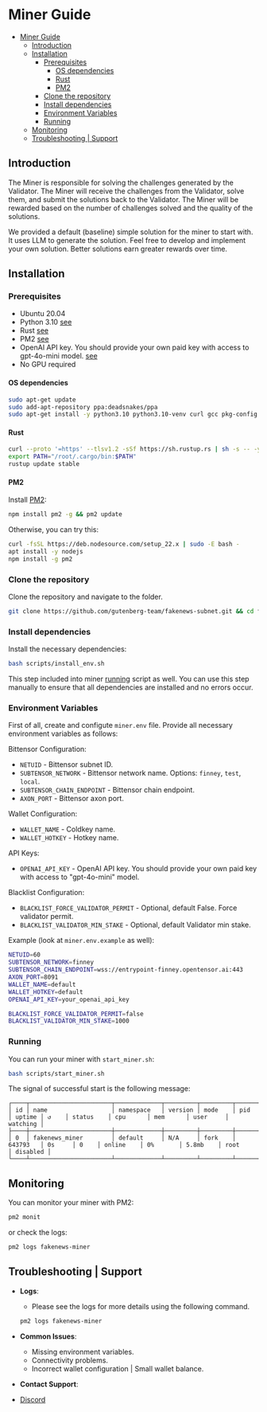 # Miner Guide

- [Miner Guide](#miner-guide)
  - [Introduction](#introduction)
  - [Installation](#installation)
    - [Prerequisites](#prerequisites)
      - [OS dependencies](#os-dependencies)
      - [Rust](#rust)
      - [PM2](#pm2)
    - [Clone the repository](#clone-the-repository)
    - [Install dependencies](#install-dependencies)
    - [Environment Variables](#environment-variables)
    - [Running](#running)
  - [Monitoring](#monitoring)
  - [Troubleshooting | Support](#troubleshooting--support)


## Introduction
The Miner is responsible for solving the challenges generated by the Validator. The Miner will receive the challenges from the Validator, solve them, and submit the solutions back to the Validator. The Miner will be rewarded based on the number of challenges solved and the quality of the solutions.

We provided a default (baseline) simple solution for the miner to start with. It uses LLM to generate the solution.
Feel free to develop and implement your own solution. Better solutions earn greater rewards over time.

## Installation

### Prerequisites

* Ubuntu 20.04
* Python 3.10 [see](#os-dependencies)
* Rust [see](#rust)
* PM2 [see](#pm2)
* OpenAI API key. You should provide your own paid key with access to gpt-4o-mini model. [see](#environment-variables)
* No GPU required


#### OS dependencies
```bash
sudo apt-get update
sudo add-apt-repository ppa:deadsnakes/ppa
sudo apt-get install -y python3.10 python3.10-venv curl gcc pkg-config make git npm
```

#### Rust
```bash
curl --proto '=https' --tlsv1.2 -sSf https://sh.rustup.rs | sh -s -- -y
export PATH="/root/.cargo/bin:$PATH"
rustup update stable
```

#### PM2
Install [PM2](https://pm2.io/docs/runtime/guide/installation/):

```bash
npm install pm2 -g && pm2 update
```

Otherwise, you can try this:

```bash
curl -fsSL https://deb.nodesource.com/setup_22.x | sudo -E bash -
apt install -y nodejs
npm install -g pm2
```

### Clone the repository
Clone the repository and navigate to the folder.
 
```bash
git clone https://github.com/gutenberg-team/fakenews-subnet.git && cd fakenews-subnet
```

### Install dependencies
Install the necessary dependencies:

```bash 
bash scripts/install_env.sh
```
This step included into miner [running](#running) script as well. You can use this step manually to ensure that all dependencies are installed and no errors occur.

### Environment Variables

First of all, create and configute `miner.env` file.
Provide all necessary environment variables as follows:

Bittensor Configuration:
* `NETUID` - Bittensor subnet ID.
* `SUBTENSOR_NETWORK` - Bittensor network name. Options: `finney`, `test`, `local`.
* `SUBTENSOR_CHAIN_ENDPOINT` - Bittensor chain endpoint.
* `AXON_PORT` - Bittensor axon port.

Wallet Configuration:
* `WALLET_NAME` - Coldkey name.
* `WALLET_HOTKEY` - Hotkey name.

API Keys:
* `OPENAI_API_KEY` - OpenAI API key. You should provide your own paid key with access to "gpt-4o-mini" model.

Blacklist Configuration:
* `BLACKLIST_FORCE_VALIDATOR_PERMIT` - Optional, default False. Force validator permit.
* `BLACKLIST_VALIDATOR_MIN_STAKE` - Optional, default Validator min stake.

Example (look at `miner.env.example` as well):
```bash
NETUID=60
SUBTENSOR_NETWORK=finney
SUBTENSOR_CHAIN_ENDPOINT=wss://entrypoint-finney.opentensor.ai:443
AXON_PORT=8091
WALLET_NAME=default
WALLET_HOTKEY=default
OPENAI_API_KEY=your_openai_api_key

BLACKLIST_FORCE_VALIDATOR_PERMIT=false
BLACKLIST_VALIDATOR_MIN_STAKE=1000
```

### Running

You can run your miner with `start_miner.sh`:

```bash
bash scripts/start_miner.sh 
```
The signal of successful start is the following message:
```
┌────┬───────────────────────┬─────────────┬─────────┬─────────┬──────────┬────────┬──────┬───────────┬──────────┬──────────┬──────────┬──────────┐
│ id │ name                  │ namespace   │ version │ mode    │ pid      │ uptime │ ↺    │ status    │ cpu      │ mem      │ user     │ watching │
├────┼───────────────────────┼─────────────┼─────────┼─────────┼──────────┼────────┼──────┼───────────┼──────────┼──────────┼──────────┼──────────┤
│ 0  │ fakenews_miner        │ default     │ N/A     │ fork    │ 643793   │ 0s     │ 0    │ online    │ 0%       │ 5.8mb    │ root     │ disabled │
└────┴───────────────────────┴─────────────┴─────────┴─────────┴──────────┴────────┴──────┴───────────┴──────────┴──────────┴──────────┴──────────┘
```

## Monitoring

You can monitor your miner with PM2:

```bash
pm2 monit
```

or check the logs:

```bash
pm2 logs fakenews-miner
```

## Troubleshooting | Support

- **Logs**:
  - Please see the logs for more details using the following command.
  ```bash
  pm2 logs fakenews-miner
  ```
- **Common Issues**:
  - Missing environment variables.
  - Connectivity problems.
  - Incorrect wallet configuration | Small wallet balance.

- **Contact Support**:
- [Discord](https://discord.gg/MA5hwj2Q)
